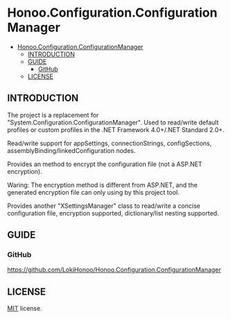 # Honoo.Configuration.ConfigurationManager

<!-- @import "[TOC]" {cmd="toc" depthFrom=1 depthTo=6 orderedList=false} -->

<!-- code_chunk_output -->

- [Honoo.Configuration.ConfigurationManager](#honooconfigurationconfigurationmanager)
  - [INTRODUCTION](#introduction)
  - [GUIDE](#guide)
    - [GitHub](#github)
  - [LICENSE](#license)

<!-- /code_chunk_output -->

## INTRODUCTION

The project is a replacement for "System.Configuration.ConfigurationManager".
Used to read/write default profiles or custom profiles in the .NET Framework 4.0+/.NET Standard 2.0+.

Read/write support for appSettings, connectionStrings, configSections, assemblyBinding/linkedConfiguration nodes.

Provides an method to encrypt the configuration file (not a ASP.NET encryption). 

Waring: The encryption method is different from ASP.NET, and the generated encryption file can only using by this project tool.

Provides another "XSettingsManager" class to read/write a concise configuration file, encryption supported, dictionary/list nesting supported.

## GUIDE

### GitHub

<https://github.com/LokiHonoo/Honoo.Configuration.ConfigurationManager>

## LICENSE

[MIT](LICENSE) license.
